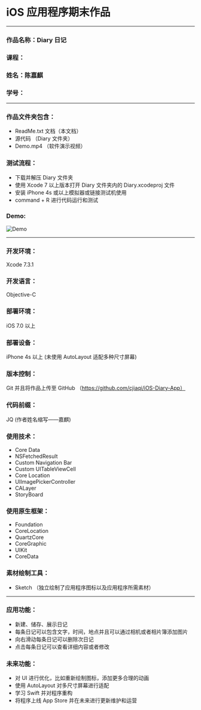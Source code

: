 # iOS 应用程序期末作品

---

### 作品名称：Diary 日记

### 课程：

### 姓名：陈嘉麒

### 学号：

---

### 作品文件夹包含：

*	ReadMe.txt 文档（本文档）
* 	源代码 （Diary 文件夹）
*	Demo.mp4 （软件演示视频）

### 测试流程：

* 	下载并解压 Diary 文件夹
* 	使用 Xcode 7 以上版本打开 Diary 文件夹内的 Diary.xcodeproj 文件
* 	安装 iPhone 4s 或以上模拟器或链接测试机使用 
* 	command + R 进行代码运行和测试

### Demo:

![Demo](./Demo.gif)

---

### 开发环境：

Xcode 7.3.1

### 开发语言：

Objective-C

### 部署环境：

iOS 7.0 以上

### 部署设备：

iPhone 4s 以上 (未使用 AutoLayout 适配多种尺寸屏幕)

### 版本控制：

Git 并且将作品上传至 GitHub （https://github.com/cjiaqi/iOS-Diary-App）

### 代码前缀：

JQ (作者姓名缩写——嘉麒)

### 使用技术：

* Core Data
* NSFetchedResult
* Custom Navigation Bar
* Custom UITableViewCell
* Core Location
* UIImagePickerController
* CALayer
* StoryBoard

### 使用原生框架：

* Foundation
* CoreLocation
* QuartzCore
* CoreGraphic
* UIKit
* CoreData

### 素材绘制工具：

* Sketch （独立绘制了应用程序图标以及应用程序所需素材）

---

### 应用功能：

* 新建、储存、展示日记
* 每条日记可以包含文字，时间，地点并且可以通过相机或者相片簿添加图片
* 向右滑动每条日记可以删除次日记
* 点击每条日记可以查看详细内容或者修改

### 未来功能：

* 对 UI 进行优化，比如重新绘制图标，添加更多合理的动画
* 使用 AutoLayout 对多尺寸屏幕进行适配
* 学习 Swift 并对程序重构
* 将程序上线 App Store 并在未来进行更新维护和运营


